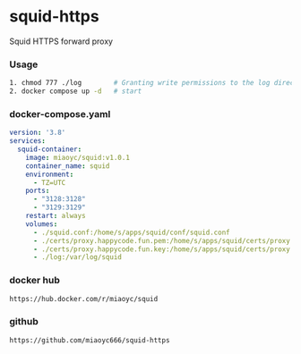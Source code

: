 # squid-https
Squid HTTPS forward proxy

### Usage
```bash
1. chmod 777 ./log        # Granting write permissions to the log directory
2. docker compose up -d   # start
```

### docker-compose.yaml
```yaml
version: '3.8'
services:
  squid-container:
    image: miaoyc/squid:v1.0.1
    container_name: squid
    environment:
      - TZ=UTC
    ports:
      - "3128:3128"
      - "3129:3129"
    restart: always
    volumes:
      - ./squid.conf:/home/s/apps/squid/conf/squid.conf
      - ./certs/proxy.happycode.fun.pem:/home/s/apps/squid/certs/proxy.happycode.fun.pem
      - ./certs/proxy.happycode.fun.key:/home/s/apps/squid/certs/proxy.happycode.fun.key
      - ./log:/var/log/squid
```

### docker hub
```bash
https://hub.docker.com/r/miaoyc/squid
```

### github
```bash
https://github.com/miaoyc666/squid-https
```